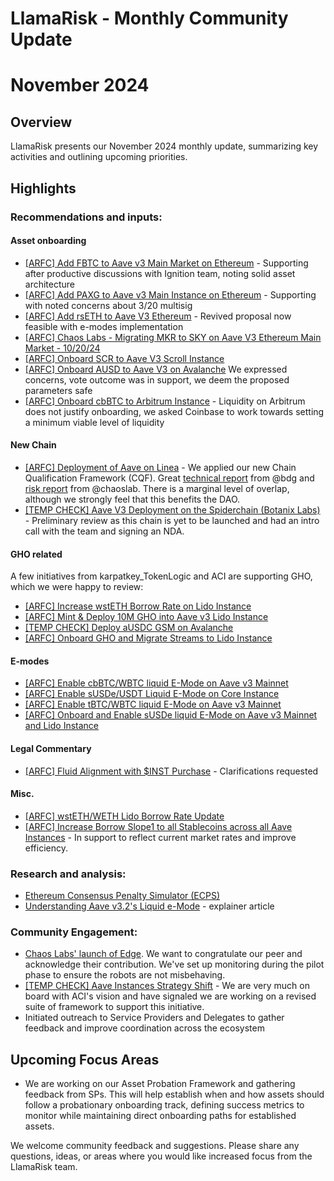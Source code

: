# LlamaRisk - Monthly Community Update 

# November 2024

## Overview

LlamaRisk presents our November 2024 monthly update, summarizing key activities and outlining upcoming priorities.

## Highlights

### Recommendations and inputs:

#### Asset onboarding

- [\[ARFC\] Add FBTC to Aave v3 Main Market on Ethereum](https://governance.aave.com/t/arfc-add-fbtc-to-aave-v3-main-market-on-ethereum/19937/2) - Supporting after productive discussions with Ignition team, noting solid asset architecture
- [\[ARFC\] Add PAXG to Aave v3 Main Instance on Ethereum](https://governance.aave.com/t/arfc-add-paxg-to-aave-v3-main-instance-on-ethereum/19849/3) - Supporting with noted concerns about 3/20 multisig
- [\[ARFC\] Add rsETH to Aave V3 Ethereum](https://governance.aave.com/t/arfc-add-rseth-to-aave-v3-ethereum/17696/19) - Revived proposal now feasible with e-modes implementation
- [\[ARFC\] Chaos Labs - Migrating MKR to SKY on Aave V3 Ethereum Main Market - 10/20/24](https://governance.aave.com/t/arfc-chaos-labs-migrating-mkr-to-sky-on-aave-v3-ethereum-main-market-10-20-24/19540/4)
- [\[ARFC\] Onboard SCR to Aave V3 Scroll Instance](https://governance.aave.com/t/arfc-onboard-scr-to-aave-v3-scroll-instance/19688/2)
- [\[ARFC\] Onboard AUSD to Aave V3 on Avalanche](https://governance.aave.com/t/arfc-onboard-ausd-to-aave-v3-on-avalanche/19689/2) We expressed concerns, vote outcome was in support, we deem the proposed parameters safe
- [\[ARFC\] Onboard cbBTC to Arbitrum Instance](https://governance.aave.com/t/arfc-onboard-cbbtc-to-arbitrum-instance/19938/3) - Liquidity on Arbitrum does not justify onboarding, we asked Coinbase to work towards setting a minimum viable level of liquidity

#### New Chain

- [\[ARFC\] Deployment of Aave on Linea](https://governance.aave.com/t/arfc-deployment-of-aave-on-linea/19852/4) - We applied our new Chain Qualification Framework (CQF). Great [technical report](https://governance.aave.com/t/bgd-aave-linea-infrastructure-technical-evaluation/19903) from @bdg and [risk report](https://governance.aave.com/t/arfc-deployment-of-aave-on-linea/19852/6?u=llamarisk) from @chaoslab. There is a marginal level of overlap, although we strongly feel that this benefits the DAO.
- [\[TEMP CHECK\] Aave V3 Deployment on the Spiderchain (Botanix Labs)](https://governance.aave.com/t/temp-check-aave-v3-deployment-on-the-spiderchain-botanix-labs/19792/8) - Preliminary review as this chain is yet to be launched and had an intro call with the team and signing an NDA.

#### GHO related

A few initiatives from karpatkey_TokenLogic and ACI are supporting GHO, which we were happy to review:

- [\[ARFC\] Increase wstETH Borrow Rate on Lido Instance](https://governance.aave.com/t/arfc-increase-wsteth-borrow-rate-on-lido-instance/19706/2)
- [\[ARFC\] Mint & Deploy 10M GHO into Aave v3 Lido Instance](https://governance.aave.com/t/arfc-mint-deploy-10m-gho-into-aave-v3-lido-instance/19700/2)
- [\[TEMP CHECK\] Deploy aUSDC GSM on Avalanche](https://governance.aave.com/t/temp-check-deploy-ausdc-gsm-on-avalanche/19893/2)
- [\[ARFC\] Onboard GHO and Migrate Streams to Lido Instance](https://governance.aave.com/t/arfc-onboard-gho-and-migrate-streams-to-lido-instance/19686/3)

#### E-modes

- [\[ARFC\] Enable cbBTC/WBTC liquid E-Mode on Aave v3 Mainnet](https://governance.aave.com/t/arfc-enable-cbbtc-wbtc-liquid-e-mode-on-aave-v3-mainnet/19705/2)
- [\[ARFC\] Enable sUSDe/USDT Liquid E-Mode on Core Instance](https://governance.aave.com/t/arfc-enable-susde-usdt-liquid-e-mode-on-core-instance/19939/3)
- [\[ARFC\] Enable tBTC/WBTC liquid E-Mode on Aave v3 Mainnet](https://governance.aave.com/t/arfc-enable-tbtc-wbtc-liquid-e-mode-on-aave-v3-mainnet/19704/3)
- [\[ARFC\] Onboard and Enable sUSDe liquid E-Mode on Aave v3 Mainnet and Lido Instance](https://governance.aave.com/t/arfc-onboard-and-enable-susde-liquid-e-mode-on-aave-v3-mainnet-and-lido-instance/19703/3)

#### Legal Commentary

- [\[ARFC\] Fluid Alignment with $INST Purchase](https://governance.aave.com/t/arfc-fluid-alignment-with-inst-purchase/19921/7) - Clarifications requested

#### Misc.

- [\[ARFC\] wstETH/WETH Lido Borrow Rate Update](https://governance.aave.com/t/arfc-wsteth-weth-lido-borrow-rate-update/19867/2)
- [[ARFC] Increase Borrow Slope1 to all Stablecoins across all Aave Instances](https://governance.aave.com/t/arfc-increase-borrow-slope1-to-all-stablecoins-across-all-aave-instances/19979/2?u=llamarisk) - In support to reflect current market rates and improve efficiency.

### Research and analysis:

- [Ethereum Consensus Penalty Simulator (ECPS)](https://www.llamarisk.com/research/eth-penalty-simulator)
- [Understanding Aave v3.2's Liquid e-Mode](https://www.llamarisk.com/research/understanding-aave-v3-2-s-liquid-e-mode-a-deep-dive-into-enhanced-capital-efficiency) - explainer article

### Community Engagement:

- [Chaos Labs' launch of Edge](https://x.com/LlamaRisk/status/1861465216149491958). We want to congratulate our peer and acknowledge their contribution. We've set up monitoring during the pilot phase to ensure the robots are not misbehaving.
- [\[TEMP CHECK\] Aave Instances Strategy Shift](https://governance.aave.com/t/temp-check-aave-instances-strategy-shift/19676/2) - We are very much on board with ACI's vision and have signaled we are working on a revised suite of framework to support this initiative.
-  Initiated outreach to Service Providers and Delegates to gather feedback and improve coordination across the ecosystem

## Upcoming Focus Areas

- We are working on our Asset Probation Framework and gathering feedback from SPs. This will help establish when and how assets should follow a probationary onboarding track, defining success metrics to monitor while maintaining direct onboarding paths for established assets.

We welcome community feedback and suggestions. Please share any questions, ideas, or areas where you would like increased focus from the LlamaRisk team.

